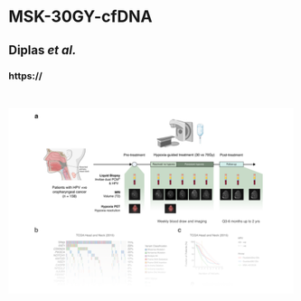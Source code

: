 # MSK-30GY-cfDNA
## Diplas *et al.*
### https://
&nbsp;
&nbsp;
&nbsp;

![Front page](https://github.com/ndbrown6/MSK-30GY-cfDNA/blob/main/etc/splash.png)